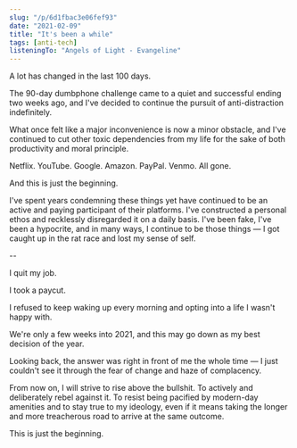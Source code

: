 ```yaml
---
slug: "/p/6d1fbac3e06fef93"
date: "2021-02-09"
title: "It's been a while"
tags: [anti-tech]
listeningTo: "Angels of Light - Evangeline"
---
```


A lot has changed in the last 100 days.

The 90-day dumbphone challenge came to a quiet and successful ending two weeks ago, and I've decided to continue the pursuit of anti-distraction indefinitely.

What once felt like a major inconvenience is now a minor obstacle, and I've continued to cut other toxic dependencies from my life for the sake of both productivity and moral principle.

Netflix. YouTube. Google. Amazon. PayPal. Venmo. All gone.

And this is just the beginning.

I've spent years condemning these things yet have continued to be an active and paying participant of their platforms. I've constructed a personal ethos and recklessly disregarded it on a daily basis. I've been fake, I've been a hypocrite, and in many ways, I continue to be those things &mdash; I got caught up in the rat race and lost my sense of self.

--

I quit my job.

I took a paycut.

I refused to keep waking up every morning and opting into a life I wasn't happy with.

We're only a few weeks into 2021, and this may go down as my best decision of the year.

Looking back, the answer was right in front of me the whole time &mdash; I just couldn't see it through the fear of change and haze of complacency.

From now on, I will strive to rise above the bullshit. To actively and deliberately rebel against it. To resist being pacified by modern-day amenities and to stay true to my ideology, even if it means taking the longer and more treacherous road to arrive at the same outcome.

This is just the beginning.

